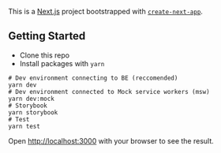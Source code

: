 This is a [Next.js](https://nextjs.org) project bootstrapped with [`create-next-app`](https://nextjs.org/docs/app/api-reference/cli/create-next-app).

## Getting Started

 - Clone this repo
 - Install packages with ```yarn```

```
# Dev environment connecting to BE (reccomended)
yarn dev
# Dev environment connected to Mock service workers (msw)
yarn dev:mock
# Storybook
yarn storybook
# Test
yarn test
```

Open [http://localhost:3000](http://localhost:3000) with your browser to see the result.

